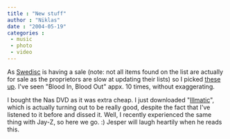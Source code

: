 ```yaml
---
title : "New stuff"
author : "Niklas"
date : "2004-05-19"
categories : 
 - music
 - photo
 - video
---
```


As [Swedisc](http://swedisc.com) is having a sale (note: not all items found on the list are actually for sale as the proprietors are slow at updating their lists) so I picked [these up](https://niklasblog.com/images/2004-05-19-DVD.jpg). I've seen "Blood In, Blood Out" appx. 10 times, without exaggerating.

I bought the Nas DVD as it was extra cheap. I just downloaded "[Illmatic](http://www.allmusic.com/cg/amg.dll?p=amg&uid=UIDSUB040312261145551591&sql=Argke4j172way)", which is actually turning out to be really good, despite the fact that I've listened to it before and dissed it. Well, I recently experienced the same thing with Jay-Z, so here we go. :) Jesper will laugh heartily when he reads this.
